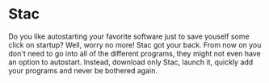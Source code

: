 # Stac
Do you like autostarting your favorite software
just to save youself some click on startup? Well,
worry no more! Stac got your back. From now on
you don't need to go into all of the different
programs, they might not even have an option to
autostart. Instead, download only Stac, launch it,
quickly add your programs and never be bothered
again.